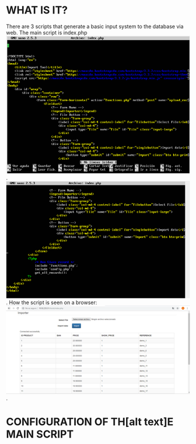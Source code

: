 # WHAT IS IT?

There are 3 scripts that generate a basic input system to the database via web. The main script is index.php 
![INDEX_1](https://github.com/nic1551/Sintesi_ASIR/blob/master/CONFIG/INDEX.PHP_1.PNG).
![INDEX_2](https://github.com/nic1551/Sintesi_ASIR/blob/master/CONFIG/INDEX.PHP_2.PNG).
How the script is seen on a browser: 
![INDEX_3](https://github.com/nic1551/Sintesi_ASIR/blob/master/CONFIG/INDEX.PHP_3.PNG).

# CONFIGURATION OF TH[alt text]E MAIN SCRIPT

